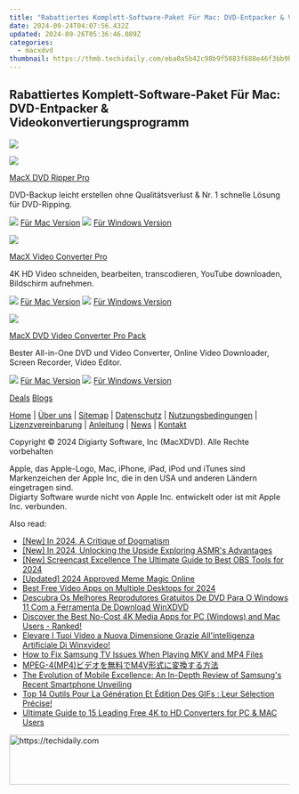 ```yaml
---
title: "Rabattiertes Komplett-Software-Paket Für Mac: DVD-Entpacker & Videokonvertierungsprogramm"
date: 2024-09-24T04:07:56.432Z
updated: 2024-09-26T05:36:46.089Z
categories:
  - macxdvd
thumbnail: https://thmb.techidaily.com/eba0a5b42c98b9f5083f688e46f3bb9b2578fe7a056aaed74ee36c6a269ef696.jpg
---
```


## Rabattiertes Komplett-Software-Paket Für Mac: DVD-Entpacker & Videokonvertierungsprogramm

![](https://www.macxdvd.com/mobile-images/index/nav-more.png)

![](https://www.macxdvd.com/mobile-images/index/mi1.png)

[MacX DVD Ripper Pro](https://tools.techidaily.com/macxdvd/products/)

DVD-Backup leicht erstellen ohne Qualitätsverlust & Nr. 1 schnelle Lösung für DVD-Ripping.

![](https://www.macxdvd.com/mobile-images/index/mm.png) [Für Mac Version](https://tools.techidaily.com/macxdvd/products/) ![](https://www.macxdvd.com/mobile-images/index/mw.png) [Für Windows Version](https://tools.techidaily.com/macxdvd/products/) 

![](https://www.macxdvd.com/mobile-images/index/mi2.png)

[MacX Video Converter Pro](https://tools.techidaily.com/macxdvd/products/)

4K HD Video schneiden, bearbeiten, transcodieren, YouTube downloaden, Bildschirm aufnehmen.

![](https://www.macxdvd.com/mobile-images/index/mm.png) [Für Mac Version](https://tools.techidaily.com/macxdvd/products/) ![](https://www.macxdvd.com/mobile-images/index/mw.png) [Für Windows Version](https://tools.techidaily.com/macxdvd/products/) 

![](https://www.macxdvd.com/mobile-images/index/mi3.png)

[MacX DVD Video Converter Pro Pack](https://tools.techidaily.com/macxdvd/products/)

Bester All-in-One DVD und Video Converter, Online Video Downloader, Screen Recorder, Video Editor.

![](https://www.macxdvd.com/mobile-images/index/mm.png) [Für Mac Version](https://tools.techidaily.com/macxdvd/products/) ![](https://www.macxdvd.com/mobile-images/index/mw.png) [Für Windows Version](https://tools.techidaily.com/macxdvd/products/) 

[Deals](https://tools.techidaily.com/macxdvd/products/) [Blogs](https://tools.techidaily.com/macxdvd/products/) 

[Home](https://tools.techidaily.com/macxdvd/products/) | [Über uns](https://tools.techidaily.com/macxdvd/products/) | [Sitemap](https://tools.techidaily.com/macxdvd/products/) | [Datenschutz](https://tools.techidaily.com/macxdvd/products/) | [Nutzungsbedingungen](https://tools.techidaily.com/macxdvd/products/) | [Lizenzvereinbarung](https://tools.techidaily.com/macxdvd/products/) | [Anleitung](https://tools.techidaily.com/macxdvd/products/) | [News](https://tools.techidaily.com/macxdvd/products/) | [Kontakt](https://tools.techidaily.com/macxdvd/products/)

Copyright © 2024 Digiarty Software, Inc (MacXDVD). Alle Rechte vorbehalten

Apple, das Apple-Logo, Mac, iPhone, iPad, iPod und iTunes sind Markenzeichen der Apple Inc, die in den USA und anderen Ländern eingetragen sind.   
Digiarty Software wurde nicht von Apple Inc. entwickelt oder ist mit Apple Inc. verbunden.

<ins class="adsbygoogle"
     style="display:block"
     data-ad-format="autorelaxed"
     data-ad-client="ca-pub-7571918770474297"
     data-ad-slot="1223367746"></ins>

<ins class="adsbygoogle"
     style="display:block"
     data-ad-client="ca-pub-7571918770474297"
     data-ad-slot="8358498916"
     data-ad-format="auto"
     data-full-width-responsive="true"></ins>

<span class="atpl-alsoreadstyle">Also read:</span>
<div><ul>
<li><a href="https://facebook-clips.techidaily.com/new-in-2024-a-critique-of-dogmatism/"><u>[New] In 2024, A Critique of Dogmatism</u></a></li>
<li><a href="https://fox-http.techidaily.com/new-in-2024-unlocking-the-upside-exploring-asmrs-advantages/"><u>[New] In 2024, Unlocking the Upside Exploring ASMR's Advantages</u></a></li>
<li><a href="https://screen-mirroring-recording.techidaily.com/new-screencast-excellence-the-ultimate-guide-to-best-obs-tools-for-2024/"><u>[New] Screencast Excellence The Ultimate Guide to Best OBS Tools for 2024</u></a></li>
<li><a href="https://fox-helps.techidaily.com/updated-2024-approved-meme-magic-online/"><u>[Updated] 2024 Approved Meme Magic Online</u></a></li>
<li><a href="https://article-knowledge.techidaily.com/best-free-video-apps-on-multiple-desktops-for-2024/"><u>Best Free Video Apps on Multiple Desktops for 2024</u></a></li>
<li><a href="https://solve-latest.techidaily.com/descubra-os-melhores-reprodutores-gratuitos-de-dvd-para-o-windows-11-com-a-ferramenta-de-download-winxdvd/"><u>Descubra Os Melhores Reprodutores Gratuitos De DVD Para O Windows 11 Com a Ferramenta De Download WinXDVD</u></a></li>
<li><a href="https://solve-latest.techidaily.com/discover-the-best-no-cost-4k-media-apps-for-pc-windows-and-mac-users-ranked/"><u>Discover the Best No-Cost 4K Media Apps for PC (Windows) and Mac Users - Ranked!</u></a></li>
<li><a href="https://solve-latest.techidaily.com/elevare-i-tuoi-video-a-nuova-dimensione-grazie-allintelligenza-artificiale-di-winxvideo/"><u>Elevare I Tuoi Video a Nuova Dimensione Grazie All'intelligenza Artificiale Di Winxvideo!</u></a></li>
<li><a href="https://solve-latest.techidaily.com/how-to-fix-samsung-tv-issues-when-playing-mkv-and-mp4-files/"><u>How to Fix Samsung TV Issues When Playing MKV and MP4 Files</u></a></li>
<li><a href="https://solve-latest.techidaily.com/mpeg-4mp4m4v/"><u>MPEG-4(MP4)ビデオを無料でM4V形式に変換する方法</u></a></li>
<li><a href="https://techno-recovery.techidaily.com/the-evolution-of-mobile-excellence-an-in-depth-review-of-samsungs-recent-smartphone-unveiling/"><u>The Evolution of Mobile Excellence: An In-Depth Review of Samsung's Recent Smartphone Unveiling</u></a></li>
<li><a href="https://solve-helper.techidaily.com/top-14-outils-pour-la-generation-et-edition-des-gifs-leur-selection-precise/"><u>Top 14 Outils Pour La Génération Et Édition Des GIFs : Leur Sélection Précise!</u></a></li>
<li><a href="https://solve-latest.techidaily.com/ultimate-guide-to-15-leading-free-4k-to-hd-converters-for-pc-and-mac-users/"><u>Ultimate Guide to 15 Leading Free 4K to HD Converters for PC & MAC Users</u></a></li>
</ul></div>

<!-- affiliate ads begin -->
<a href="https://electronicx.pxf.io/c/5597632/1166360/14483" target="_top" id="1166360">
  <img src="//a.impactradius-go.com/display-ad/14483-1166360" border="0" alt="https://techidaily.com" width="728" height="90"/>
</a>
<img height="0" width="0" src="https://electronicx.pxf.io/i/5597632/1166360/14483" style="position:absolute;visibility:hidden;" border="0" />
<!-- affiliate ads end -->

